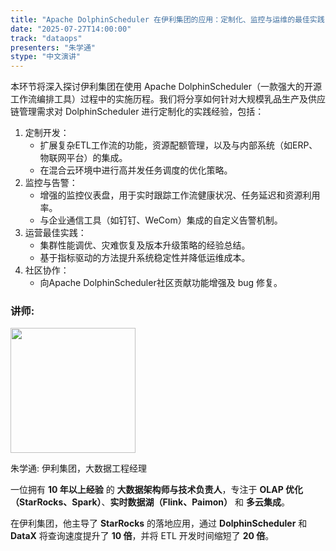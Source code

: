 ```yaml
---
title: "Apache DolphinScheduler 在伊利集团的应用：定制化、监控与运维的最佳实践"
date: "2025-07-27T14:00:00"
track: "dataops"
presenters: "朱学通"
stype: "中文演讲"
---
```


本环节将深入探讨伊利集团在使用 Apache DolphinScheduler（一款强大的开源工作流编排工具）过程中的实施历程。我们将分享如何针对大规模乳品生产及供应链管理需求对 DolphinScheduler 进行定制化的实践经验，包括：  
1. 定制开发：  
   - 扩展复杂ETL工作流的功能，资源配额管理，以及与内部系统（如ERP、物联网平台）的集成。  
   - 在混合云环境中进行高并发任务调度的优化策略。
2. 监控与告警：  
   - 增强的监控仪表盘，用于实时跟踪工作流健康状况、任务延迟和资源利用率。 
   - 与企业通信工具（如钉钉、WeCom）集成的自定义告警机制。 
3. 运营最佳实践：  
   - 集群性能调优、灾难恢复及版本升级策略的经验总结。  
   - 基于指标驱动的方法提升系统稳定性并降低运维成本。  
4. 社区协作：  
   - 向Apache DolphinScheduler社区贡献功能增强及 bug 修复。 

### 讲师:

<img src="https://sessionize.com/image/4cf8-400o400o1-kvqNJ2DsjgqVvb33hZaJp.jpg" width="200" /><br/>

朱学通: 伊利集团，大数据工程经理

一位拥有 **10 年以上经验** 的 **大数据架构师与技术负责人**，专注于 **OLAP 优化（StarRocks、Spark）**、**实时数据湖（Flink、Paimon）** 和 **多云集成**。  
 
在伊利集团，他主导了 **StarRocks** 的落地应用，通过 **DolphinScheduler** 和 **DataX** 将查询速度提升了 **10 倍**，并将 ETL 开发时间缩短了 **20 倍**。
